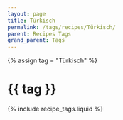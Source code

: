 ```yaml
---
layout: page
title: Türkisch
permalink: /tags/recipes/Türkisch/
parent: Recipes Tags
grand_parent: Tags
---
```

{% assign tag = "Türkisch" %}
# {{ tag }}
{% include recipe_tags.liquid %}